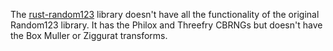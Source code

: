 The [rust-random123](https://github.com/jgullingsrud/rust-random123) library doesn't have all the functionality of the original Random123 library. It has the Philox and Threefry CBRNGs but doesn't have the Box Muller or Ziggurat transforms.